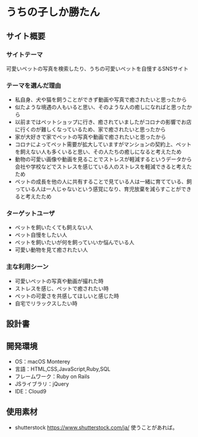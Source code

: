 # うちの子しか勝たん

## サイト概要
### サイトテーマ
可愛いペットの写真を検索したり、うちの可愛いペットを自慢するSNSサイト

### テーマを選んだ理由
- 私自身、犬や猫を飼うことができず動画や写真で癒されたいと思ったから
- 似たような境遇の人もいると思い、そのような人の癒しになればと思ったから
- 以前まではペットショップに行き、癒されていましたがコロナの影響でお店に行くのが難しくなっているため、家で癒されたいと思ったから
- 家が大好きで家でペットの写真や動画で癒されたいと思ったから
- コロナによってペット需要が拡大していますがマンションの契約上、ペットを飼えない人も多くいると思い、その人たちの癒しになると考えたため
- 動物の可愛い画像や動画を見ることでストレスが軽減するというデータから会社や学校などでストレスを感じている人のストレスを軽減できると考えたため
- ペットの成長を他の人に共有することで見ている人は一緒に育てている、飼っている人は一人じゃないという感覚になり、育児放棄を減らすことができると考えたため

### ターゲットユーザ
- ペットを飼いたくても飼えない人
- ペット自慢をしたい人
- ペットを飼いたいが何を飼っていいか悩んでいる人
- 可愛い動物を見て癒されたい人

### 主な利用シーン
- 可愛いペットの写真や動画が撮れた時
- ストレスを感じ、ペットで癒されたい時
- ペットの可愛さを共感してほしいと感じた時
- 自宅でリラックスしたい時

## 設計書


## 開発環境
- OS：macOS Monterey
- 言語：HTML,CSS,JavaScript,Ruby,SQL
- フレームワーク：Ruby on Rails
- JSライブラリ：jQuery
- IDE：Cloud9

## 使用素材
- shutterstock https://www.shutterstock.com/ja/ 使うことがあれば。